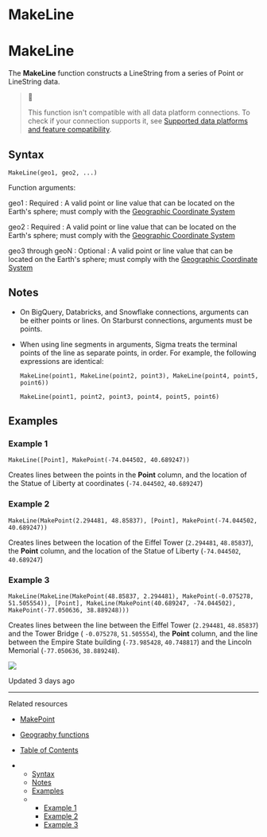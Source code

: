 # MakeLine

# MakeLine

The **MakeLine** function constructs a LineString from a series of Point or LineString data.

> 📘
>
> This function isn't compatible with all data platform connections. To check if your connection supports it, see [Supported data platforms and feature compatibility](/docs/region-warehouse-and-feature-support#supported-data-platforms-and-feature-compatibility).

## Syntax

```
MakeLine(geo1, geo2, ...)
```

Function arguments:

geo1
:   Required
:   A valid point or line value that can be located on the Earth's sphere; must comply with the [Geographic Coordinate System](https://en.wikipedia.org/wiki/Geographic_coordinate_system)

geo2
:   Required
:   A valid point or line value that can be located on the Earth's sphere; must comply with the [Geographic Coordinate System](https://en.wikipedia.org/wiki/Geographic_coordinate_system)

geo3 through geoN
:   Optional
:   A valid point or line value that can be located on the Earth's sphere; must comply with the [Geographic Coordinate System](https://en.wikipedia.org/wiki/Geographic_coordinate_system)

## Notes

* On BigQuery, Databricks, and Snowflake connections, arguments can be either points or lines. On Starburst connections, arguments must be points.
* When using line segments in arguments, Sigma treats the terminal points of the line as separate points, in order. For example, the following expressions are identical:

  ```
  MakeLine(point1, MakeLine(point2, point3), MakeLine(point4, point5, point6))
  ```

  ```
  MakeLine(point1, point2, point3, point4, point5, point6)
  ```

## Examples

### Example 1

```
MakeLine([Point], MakePoint(-74.044502, 40.689247))
```

Creates lines between the points in the **Point** column, and the location of the Statue of Liberty at coordinates (`-74.044502`, `40.689247`)

### Example 2

```
MakeLine(MakePoint(2.294481, 48.85837), [Point], MakePoint(-74.044502, 40.689247))
```

Creates lines between the location of the Eiffel Tower (`2.294481`, `48.85837`), the **Point** column, and the location of the Statue of Liberty (`-74.044502`, `40.689247`)

### Example 3

```
MakeLine(MakeLine(MakePoint(48.85837, 2.294481), MakePoint(-0.075278, 51.505554)), [Point], MakeLine(MakePoint(40.689247, -74.044502), MakePoint(-77.050636, 38.889248)))
```

Creates lines between the line between the Eiffel Tower (`2.294481`, `48.85837`) and the Tower Bridge ( `-0.075278`, `51.505554`), the **Point** column, and the line between the Empire State building (`-73.985428`, `40.748817`) and the Lincoln Memorial (`-77.050636`, `38.889248`).

![](https://files.readme.io/642f5e7-function-makeline-example.png)

Updated 3 days ago

---

Related resources

* [MakePoint](/docs/makepoint)
* [Geography functions](/docs/geography-functions)

* [Table of Contents](#)
* + [Syntax](#syntax)
  + [Notes](#notes)
  + [Examples](#examples)
  + - [Example 1](#example-1)
    - [Example 2](#example-2)
    - [Example 3](#example-3)